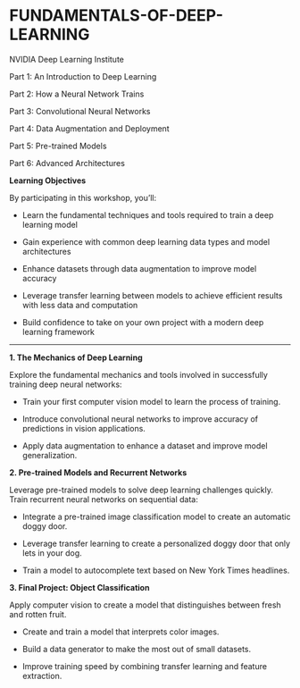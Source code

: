 # FUNDAMENTALS-OF-DEEP-LEARNING

NVIDIA Deep Learning Institute

Part 1: An Introduction to Deep Learning

Part 2: How a Neural Network Trains

Part 3: Convolutional Neural Networks

Part 4: Data Augmentation and Deployment

Part 5: Pre-trained Models

Part 6: Advanced Architectures


**Learning Objectives**

By participating in this workshop, you’ll:

* Learn the fundamental techniques and tools required to train a deep learning model

* Gain experience with common deep learning data types and model architectures

* Enhance datasets through data augmentation to improve model accuracy

* Leverage transfer learning between models to achieve efficient results with less data and computation

* Build confidence to take on your own project with a modern deep learning framework

-----------------------------------------------------------------------------------------------------------------------------


**1. The Mechanics of Deep Learning**

Explore the fundamental mechanics and tools involved in successfully training deep neural networks:

* Train your first computer vision model to learn the process of training.

* Introduce convolutional neural networks to improve accuracy of predictions in vision applications.

* Apply data augmentation to enhance a dataset and improve model generalization.



**2. Pre-trained Models and Recurrent Networks**

Leverage pre-trained models to solve deep learning challenges quickly.  Train recurrent neural networks on sequential data:

* Integrate a pre-trained image classification model to create an automatic doggy door.

* Leverage transfer learning to create a personalized doggy door that only lets in your dog.

* Train a model to autocomplete text based on New York Times headlines.



**3. Final Project: Object Classification**

Apply computer vision to create a model that distinguishes between fresh and rotten fruit.

* Create and train a model that interprets color images.

* Build a data generator to make the most out of small datasets.

* Improve training speed by combining transfer learning and feature extraction.




